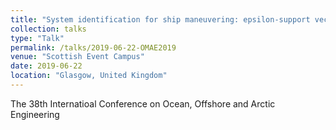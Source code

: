 ```yaml
---
title: "System identification for ship maneuvering: epsilon-support vector regression"
collection: talks
type: "Talk"
permalink: /talks/2019-06-22-OMAE2019
venue: "Scottish Event Campus"
date: 2019-06-22
location: "Glasgow, United Kingdom"
---
```


The 38th Internatioal Conference on Ocean, Offshore and Arctic Engineering
